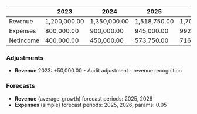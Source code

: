 |           |         2023 |         2024 |         2025 |         2026 |
|-----------|--------------|--------------|--------------|--------------|
| Revenue   | 1,200,000.00 | 1,350,000.00 | 1,518,750.00 | 1,708,593.75 |
| Expenses  |   800,000.00 |   900,000.00 |   945,000.00 |   992,250.00 |
| NetIncome |   400,000.00 |   450,000.00 |   573,750.00 |   716,343.75 |


### Adjustments
* **Revenue** 2023: +50,000.00 - Audit adjustment - revenue recognition



### Forecasts
* **Revenue** (average_growth) forecast periods: 2025, 2026
* **Expenses** (simple) forecast periods: 2025, 2026, params: 0.05

